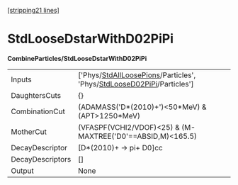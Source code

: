 [\[stripping21 lines\]](../stripping21-index.md)

# StdLooseDstarWithD02PiPi

**CombineParticles/StdLooseDstarWithD02PiPi**

|                  |                                                                                                                                                                                    |
|------------------|------------------------------------------------------------------------------------------------------------------------------------------------------------------------------------|
| Inputs           | \['Phys/[StdAllLoosePions](../commonparticles/stripping21-stdallloosepions.md)/Particles', 'Phys/[StdLooseD02PiPi](../commonparticles/stripping21-stdloosed02pipi.md)/Particles'\] |
| DaughtersCuts    | {}                                                                                                                                                                                 |
| CombinationCut   | (ADAMASS('D\*(2010)+')\<50\*MeV) & (APT\>1250\*MeV)                                                                                                                                |
| MotherCut        | (VFASPF(VCHI2/VDOF)\<25) & (M-MAXTREE('D0'==ABSID,M)\<165.5)                                                                                                                       |
| DecayDescriptor  | \[D\*(2010)+ -\> pi+ D0\]cc                                                                                                                                                        |
| DecayDescriptors | \[\]                                                                                                                                                                               |
| Output           | None                                                                                                                                                                               |
